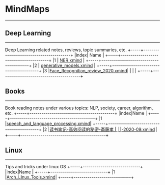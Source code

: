 # MindMaps

------


## Deep Learning
------
Deep Learning related notes, reviews, topic summaries, etc. 
+-----+-----------------------------------------+
|index|                  Name                   |
+-----+-----------------------------------------+
|1    |            [NER.xmind](xxxx)            |
+-----+-----------------------------------------+
|2    |     [generative_models.xmind](xxx)      |
+-----+-----------------------------------------+
|3    |[Face_Recognition_review_2020.xmind](xxx)|
|     |                                         |
+-----+-----------------------------------------+


## Books
------
Book reading notes under various topics: NLP, society, career, algorithm, etc. 
+-----+-------------------------------------------+
|index|Name                                       |
+-----+-------------------------------------------+
|1    |[speech_and_language_processing.xmind](xxx)|
+-----+-------------------------------------------+
|2    |[读书笔记-高效阅读的秘密-斋藤孝            |
|     |-2020-09.xmind](xxx)                       |
+-----+-------------------------------------------+


## Linux
------
Tips and tricks under linux OS
+-----+-----------------------------+
|index|Name                         |
+-----+-----------------------------+
|1    |[Arch_LInux_Tools.xmind](xxx)|
+-----+-----------------------------+


